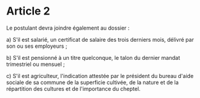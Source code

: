 # Article 2

Le postulant devra joindre également au dossier :

a) S'il est salarié, un certificat de salaire des trois derniers mois, délivré par son ou ses employeurs ;

b) S'il est pensionné à un titre quelconque, le talon du dernier mandat trimestriel ou mensuel ;

c) S'il est agriculteur, l'indication attestée par le président du bureau d'aide sociale de sa commune de la superficie cultivée, de la nature et de la répartition des cultures et de l'importance du cheptel.
